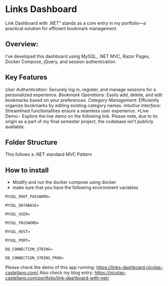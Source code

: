 # Links Dashboard

Link Dashboard with .NET” stands as a core entry in my portfolio—a practical solution for efficient bookmark management.

## Overview: 
I’ve developed this dashboard using MySQL, .NET MVC, Razor Pages, Docker Compose, jQuery, and session authentication.

## Key Features

*User Authentication:* Securely log in, register, and manage sessions for a personalized experience.
*Bookmark Operations:* Easily add, delete, and edit bookmarks based on your preferences.
*Category Management:* Efficiently organize bookmarks by editing existing category names.
*Intuitive Interface:* Streamlined functionalities ensure a seamless user experience.
*Live Demo:- Explore the live demo on the following link. Please note, due to its origin as a part of my final semester project, the codebase isn’t publicly available.

## Folder Structure
This follows a .NET standard MVC Pattern

## How to install
- Modify and run the docker compose using docker
- make sure that you have the following environment variables


```
MYSQL_ROOT_PASSWORD=

MYSQL_DATABASE=

MYSQL_USER=

MYSQL_PASSWORD=

MYSQL_HOST=

MYSQL_PORT= 

DB_CONNECTION_STRING=

DB_CONNECTION_STRING_PROD=
```



Please check the demo of this app running: https://links-dashboard.nicolas-castellano.com/
Also check my blog entry: https://nicolas-castellano.com/portfolio/link-dashboard-with-net/
